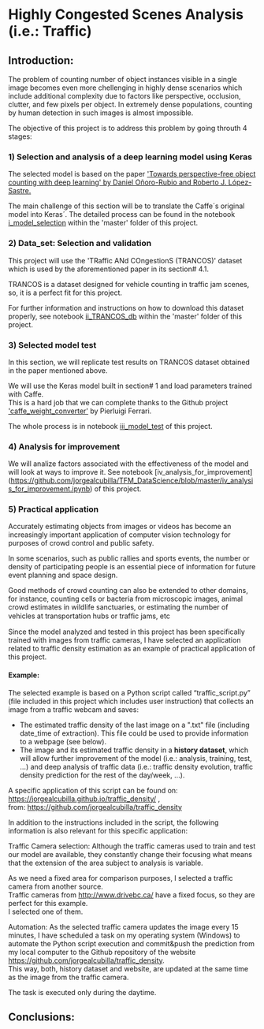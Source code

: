 # Highly Congested Scenes Analysis (i.e.: Traffic)
## Introduction:
The problem of counting number of object instances visible in a single image becomes even more chellenging in highly dense scenarios which include additional complexity due to factors like perspective, occlusion, clutter, and few pixels per object. 
In extremely dense populations, counting by human detection in such images is almost impossible.

The objective of this project is to address this problem by going throuth 4 stages: 

### 1) Selection and analysis of a deep learning model using Keras
The selected model is based on the paper ['Towards perspective-free object counting with deep learning' by Daniel Oñoro-Rubio and Roberto J. López-Sastre.](http://agamenon.tsc.uah.es/Investigacion/gram/publications/eccv2016-onoro.pdf)

The main challenge of this section will be to translate the Caffe´s original model into Keras´.
The detailed process can be found in the notebook [i_model_selection](https://github.com/jorgealcubilla/TFM_DataScience/blob/master/i_model_selection.ipynb) within the 'master' folder of this project.

### 2) Data_set: Selection and validation
This project will use the 'TRaffic ANd COngestionS (TRANCOS)' dataset which is used by the aforementioned paper in its section# 4.1.

TRANCOS is a dataset designed for vehicle counting in traffic jam scenes, so, it is a perfect fit for this project.

For further information and instructions on how to download this dataset properly, see notebook [ii_TRANCOS_db](https://github.com/jorgealcubilla/TFM_DataScience/blob/master/ii_TRANCOS_db.ipynb) within the 'master' folder of this project.

### 3) Selected model test
In this section, we will replicate test results on TRANCOS dataset obtained in the paper mentioned above.

We will use the Keras model built in section# 1 and load parameters trained with Caffe.<br>
This is a hard job that we can complete thanks to the Github project ['caffe_weight_converter'](https://github.com/pierluigiferrari/caffe_weight_converter) by Pierluigi Ferrari.

The whole process is in notebook [iii_model_test](https://github.com/jorgealcubilla/TFM_DataScience/blob/master/iii_model_test.ipynb) of this project. 

### 4) Analysis for improvement
We will analize factors associated with the effectiveness of the model and will look at ways to improve it.
See notebook [iv_analysis_for_improvement]
(https://github.com/jorgealcubilla/TFM_DataScience/blob/master/iv_analysis_for_improvement.ipynb) of this project.

### 5) Practical application
Accurately estimating objects from images or videos has become an increasingly important application of computer vision technology for purposes of crowd control and public safety. 

In some scenarios, such as public rallies and sports events, the number or density of participating people is an essential piece of information for future event planning and space design. 

Good methods of crowd counting can also be extended to other domains, for instance, counting cells or bacteria from microscopic images, animal crowd estimates in wildlife sanctuaries, or estimating the number of vehicles at transportation hubs or trafﬁc jams, etc 

Since the model analyzed and tested in this project has been specifically trained with images from traffic cameras, I have selected an application related to traffic density estimation as an example of practical application of this project.

#### Example:
The selected example is based on a Python script called “traffic_script.py” (file included in this project which includes user instruction) that collects an image from a traffic webcam and saves:
- The estimated traffic density of the last image on a ".txt" file (including date_time of extraction).
This file could be used to provide information to a webpage (see below). <br>
- The image and its estimated traffic density in a **history dataset**, which will allow further improvement of the model (i.e.: analysis, training, test, …) and deep analysis of traffic data (i.e.: traffic density evolution, traffic density prediction for the rest of the day/week, …).

A specific application of this script can be found on:<br>
https://jorgealcubilla.github.io/traffic_density/ , <br>
from: https://github.com/jorgealcubilla/traffic_density

In addition to the instructions included in the script, the following information is also relevant for this specific application:

Traffic Camera selection: Although the traffic cameras used to train and test our model are available, they constantly change their focusing what means that the extension of the area subject to analysis is variable.

As we need a fixed area for comparison purposes, I selected a traffic camera from another source. <br>
Traffic cameras from http://www.drivebc.ca/ have a fixed focus, so they are perfect for this example. <br>
I selected one of them.

Automation: As the selected traffic camera updates the image every 15 minutes, I have scheduled a task on my operating system (Windows) to automate the Python script execution and commit&push the prediction from my local computer to the Github repository of the website https://github.com/jorgealcubilla/traffic_density. <br>
This way, both, history dataset and website, are updated at the same time as the image from the traffic camera. <br>

The task is executed only during the daytime.
 
## Conclusions:




